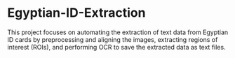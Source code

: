 # Egyptian-ID-Extraction
This project focuses on automating the extraction of text data from Egyptian ID cards by preprocessing and aligning the images, extracting regions of interest (ROIs), and performing OCR to save the extracted data as text files.
